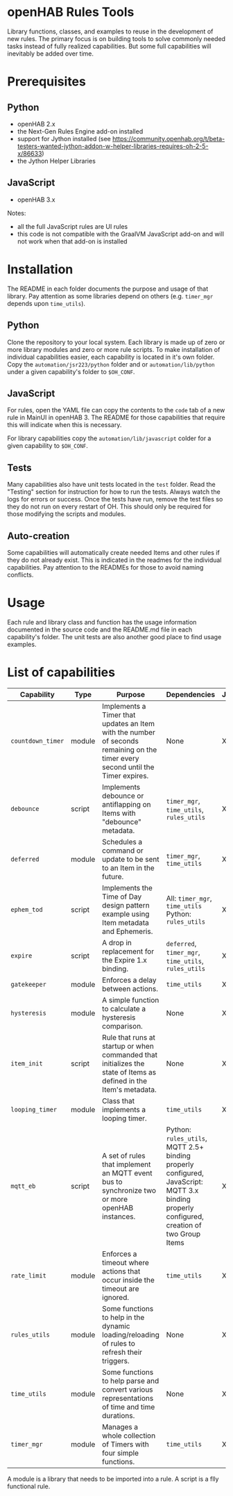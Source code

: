 # openHAB Rules Tools
Library functions, classes, and examples to reuse in the development of new rules.
The primary focus is on building tools to solve commonly needed tasks instead of fully realized capabilities.
But some full capabilities will inevitably be added over time.

# Prerequisites

## Python
- openHAB 2.x
- the Next-Gen Rules Engine add-on installed
- support for Jython installed (see https://community.openhab.org/t/beta-testers-wanted-jython-addon-w-helper-libraries-requires-oh-2-5-x/86633)
- the Jython Helper Libraries

## JavaScript
- openHAB 3.x

Notes: 

- all the full JavaScript rules are UI rules
- this code is not compatible with the GraalVM JavaScript add-on and will not work when that add-on is installed

# Installation

The README in each folder documents the purpose and usage of that library.
Pay attention as some libraries depend on others (e.g. `timer_mgr` depends upon `time_utils`).

## Python
Clone the repository to your local system.
Each library is made up of zero or more library modules and zero or more rule scripts.
To make installation of individual capabilities easier, each capability is located in it's own folder.
Copy the `automation/jsr223/python` folder and or `automation/lib/python` under a given capability's folder to `$OH_CONF`.

## JavaScript
For rules, open the YAML file can copy the contents to the `code` tab of a new rule in MainUI in openHAB 3.
The README for those capabilities that require this will indicate when this is necessary.

For library capabilities copy the `automation/lib/javascript` colder for a given capability to `$OH_CONF`.

## Tests
Many capabilities also have unit tests located in the `test` folder.
Read the "Testing" section for instruction for how to run the tests.
Always watch the logs for errors or success.
Once the tests have run, remove the test files so they do not run on every restart of OH.
This should only be required for those modifying the scripts and modules.

## Auto-creation
Some capabilities will automatically create needed Items and other rules if they do not already exist.
This is indicated in the readmes for the individual capabilities.
Pay attention to the READMEs for those to avoid naming conflicts.

# Usage
Each rule and library class and function has the usage information documented in the source code and the README.md file in each capability's folder.
The unit tests are also another good place to find usage examples.

# List of capabilities

Capability | Type | Purpose | Dependencies | Jython | JavaScript | Notes
-|-|-|-|-|-|-
`countdown_timer` | module | Implements a Timer that updates an Item with the number of seconds remaining on the timer every second until the Timer expires. | None | X |  
`debounce` | script | Implements debounce or antiflapping on Items with "debounce" metadata. | `timer_mgr`, `time_utils`, `rules_utils` | X | X | JavaScript version does not require `rules_utils`
`deferred` | module | Schedules a command or update to be sent to an Item in the future. |  `timer_mgr`, `time_utils` | X | |
`ephem_tod` | script | Implements the Time of Day design pattern example using Item metadata and Ephemeris. | All: `timer_mgr`, `time_utils` Python: `rules_utils` | X | X | JavaScript version does not require `rules_utils`
`expire` | script | A drop in replacement for the Expire 1.x binding. | `deferred`, `timer_mgr`, `time_utils`, `rules_utils` | X | | Deprecated for openHAB 3, it is part of the core.
`gatekeeper` | module | Enforces a delay between actions. | `time_utils` | X | |
`hysteresis` | module | A simple function to calculate a hysteresis comparison. | None | X | |
`item_init` | script | Rule that runs at startup or when commanded that initializes the state of Items as defined in the Item's metadata. | None | X | | Deprecated for openHAB 3, it's better to initialize Items from the UI and use restoreOnStartup
`looping_timer` | module | Class that implements a looping timer. | `time_utils` | X | |
`mqtt_eb` | script | A set of rules that implement an MQTT event bus to synchronize two or more openHAB instances. | Python: `rules_utils`, MQTT 2.5+ binding properly configured, JavaScript: MQTT 3.x binding properly configured, creation of two Group Items | X | X | For simple openHAB to openHAB connections use the new Remote openHAB binding
`rate_limit` | module | Enforces a timeout where actions that occur inside the timeout are ignored. | `time_utils` | X | |
`rules_utils` | module | Some functions to help in the dynamic loading/reloading of rules to refresh their triggers. | None | X | |
`time_utils` | module | Some functions to help parse and convert various representations of time and time durations. | None | X | X |
`timer_mgr` | module | Manages a whole collection of Timers with four simple functions. | `time_utils` | X | X |

A module is a library that needs to be imported into a rule. A script is a flly functional rule.